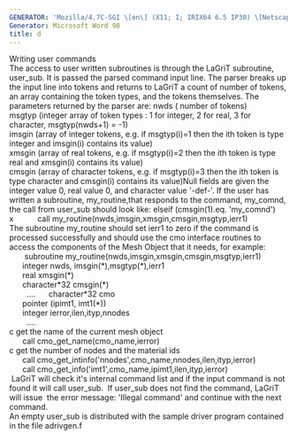 ```yaml
---
GENERATOR: 'Mozilla/4.7C-SGI \[en\] (X11; I; IRIX64 6.5 IP30) \[Netscape\]'
Generator: Microsoft Word 98
title: d
---
```


Writing user commands\
The access to user written subroutines is through the LaGriT subroutine,
user\_sub. It is passed the parsed command input line. The parser breaks
up the input line into tokens and returns to LaGriT a count of number of
tokens, an array containing the token types, and the tokens themselves.
The parameters returned by the parser are: nwds ( number of tokens)\
msgtyp (integer array of token types : 1 for integer, 2 for real, 3 for
character, msgtyp(nwds+1) = -1)\
imsgin (array of integer tokens, e.g. if msgtyp(i)=1 then the ith token
is type integer and imsgin(i) contains its value)\
xmsgin (array of real tokens, e.g. if msgtyp(i)=2 then the ith token is
type real and xmsgin(i) contains its value)\
cmsgin (array of character tokens, e.g. if msgtyp(i)=3 then the ith
token is type character and cmsgin(i) contains its value)Null fields are
given the integer value 0, real value 0, and character value '-def-'. If
the user has written a subroutine, my\_routine,that responds to the
command, my\_comnd, the call from user\_sub should look like: elseif
(cmsgin(1).eq. 'my\_comnd')  x           call
my\_routine(nwds,imsgin,xmsgin,cmsgin,msgtyp,ierr1)\
The subroutine my\_routine should set ierr1 to zero if the command is
processed successfully and should use the cmo interface routines to
access the components of the Mesh Object that it needs, for example:  \
       subroutine my\_routine(nwds,imsgin,xmsgin,cmsgin,msgtyp,ierr1)\
      integer nwds, imsgin(\*),msgtyp(\*),ierr1\
      real xmsgin(\*)\
      character\*32 cmsgin(\*)\
        ....      character\*32 cmo\
      pointer (ipimt1, imt1(\*))\
      integer ierror,ilen,ityp,nnodes\
        ....\
c get the name of the current mesh object\
      call cmo\_get\_name(cmo\_name,ierror)\
c get the number of nodes and the material ids\
      call
cmo\_get\_intinfo('nnodes',cmo\_name,nnodes,ilen,ityp,ierror)\
      call cmo\_get\_info('imt1',cmo\_name,ipimt1,ilen,ityp,ierror)\
 LaGriT will check it's internal command list and if the input command
is not found it will call user\_sub.  If user\_sub does not find the
command, LaGriT will issue  the error message: 'Illegal command' and
continue with the next command.\
An empty user\_sub is distributed with the sample driver program
contained in the file adrivgen.f
